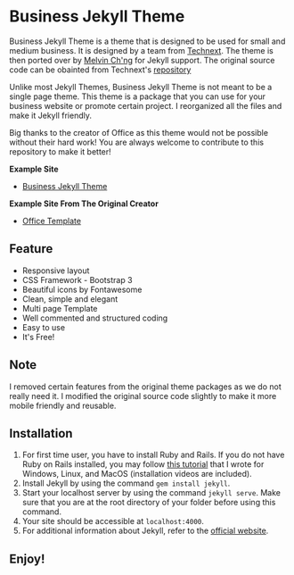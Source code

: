 # Business Jekyll Theme

Business Jekyll Theme is a theme that is designed to be used for small and medium business. It is designed by a team
from [Technext](https://github.com/technext/). The theme is then ported over
by [Melvin Ch'ng](http://melvinchng.github.io) for Jekyll support. The original source code can be obainted from
Technext's [repository](https://github.com/technext/office)

Unlike most Jekyll Themes, Business Jekyll Theme is not meant to be a single page theme. This theme is a package that
you can use for your business website or promote certain project. I reorganized all the files and make it Jekyll
friendly.

Big thanks to the creator of Office as this theme would not be possible without their hard work! You are always welcome
to contribute to this repository to make it better!

**Example Site**

- [Business Jekyll Theme](https://business-jekyll-theme.github.io)

**Example Site From The Original Creator**

- [Office Template](http://demo.themewagon.com/preview/office-responsive-multipage-bootstrap-template)

## Feature

- Responsive layout
- CSS Framework - Bootstrap 3
- Beautiful icons by Fontawesome
- Clean, simple and elegant
- Multi page Template
- Well commented and structured coding
- Easy to use
- It's Free!

## Note

I removed certain features from the original theme packages as we do not really need it. I modified the original source
code slightly to make it more mobile friendly and reusable.

## Installation

1. For first time user, you have to install Ruby and Rails. If you do not have Ruby on Rails installed, you may
   follow [this tutorial](http://melvinchng.github.io/rails/RubyOnRailsInstallation.html) that I wrote for Windows,
   Linux, and MacOS (installation videos are included).
2. Install Jekyll by using the command `gem install jekyll`.
3. Start your localhost server by using the command `jekyll serve`. Make sure that you are at the root directory of your
   folder before using this command.
4. Your site should be accessible at `localhost:4000`.
5. For additional information about Jekyll, refer to the [official website](http://jekyllrb.com/).

## Enjoy!
